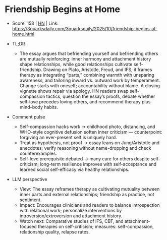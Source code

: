 # Friendship Begins at Home

- Score: 158 | [HN](https://news.ycombinator.com/item?id=45631503) | Link: https://3quarksdaily.com/3quarksdaily/2025/10/friendship-begins-at-home.html

- TL;DR
    - The essay argues that befriending yourself and befriending others are mutually reinforcing: inner harmony and attachment history shape relationships, while good relationships cultivate self-friendship. Drawing on Plato, Aristotle, Freud, and IFS, it frames therapy as integrating “parts,” combining warmth with unsparing awareness, and tailoring inward vs. outward work by temperament. Change starts with oneself; accountability without blame. A closing vignette shows repair via apology. HN readers swap self-compassion tactics, question the essay’s proofs, debate whether self-love precedes loving others, and recommend therapy plus mind–body habits.

- Comment pulse
    - Self-compassion hacks work → childhood photo, distancing, and WHO-style cognitive defusion soften inner criticism — counterpoint: forgiving an ever-present self is uniquely hard.
    - Treat as hypothesis, not proof → essay leans on Jung/Aristotle and anecdotes; verify reasoning without name-dropping and check counterexamples.
    - Self-love prerequisite debated → many care for others despite self-criticism; long-term resilience improves with self-acceptance and learned social self-efficacy via healthy relationships.

- LLM perspective
    - View: The essay reframes therapy as cultivating mutuality between inner parts and external relationships; friendship as practice, not sentiment.
    - Impact: Encourages clinicians and readers to balance introspection with relational work; personalize interventions by introversion/extroversion and attachment history.
    - Watch next: Comparative studies of IFS, CBT, and attachment-focused therapies on self-criticism; measures: self-compassion, relationship quality, relapse rates.
